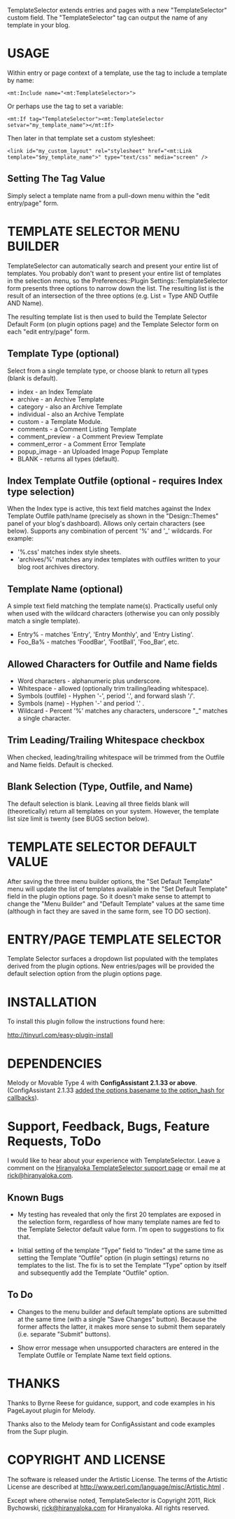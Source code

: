 TemplateSelector extends entries and pages with a new "TemplateSelector" custom field. The "TemplateSelector" tag can output the name of any template in your blog.

# USAGE
Within entry or page context of a template, use the tag to include a template by name:

    <mt:Include name="<mt:TemplateSelector>">

Or perhaps use the tag to set a variable:

    <mt:If tag="TemplateSelector"><mt:TemplateSelector setvar="my_template_name"></mt:If>

Then later in that template set a custom stylesheet:

    <link id="my_custom_layout" rel="stylesheet" href="<mt:Link template="$my_template_name">" type="text/css" media="screen" />

## Setting The Tag Value

Simply select a template name from a pull-down menu within the "edit entry/page" form.

# TEMPLATE SELECTOR MENU BUILDER

TemplateSelector can automatically search and present your entire list of templates. You probably don't want to present your entire list of templates in the selection menu, so the Preferences::Plugin Settings::TemplateSelector form presents three options to narrow down the list. The resulting list is the result of an intersection of the three options (e.g. List = Type AND Outfile AND Name).

The resulting template list is then used to build the Template Selector Default Form (on plugin options page) and the Template Selector form on each "edit entry/page" form.

## Template Type (optional)

Select from a single template type, or choose blank to return all types (blank is default).

* index - an Index Template
* archive - an Archive Template
* category - also an Archive Template
* individual - also an Archive Template
* custom - a Template Module.
* comments -  a Comment Listing Template
* comment_preview - a Comment Preview Template
* comment_error - a Comment Error Template
* popup_image - an Uploaded Image Popup Template
* BLANK - returns all types (default).

## Index Template Outfile (optional - requires Index type selection)
When the Index type is active, this text field matches against the Index Template Outfile path/name (precisely as shown in the "Design::Themes" panel of your blog's dashboard). Allows only certain characters (see below). Supports any combination of percent '%' and '_' wildcards. For example:

* '%.css' matches index style sheets.
* 'archives/%' matches any index templates with outfiles written to your blog root archives directory.

## Template Name (optional)
A simple text field matching the template name(s). Practically useful only when used with the wildcard characters (otherwise you can only possibly match a single template).

* Entry% - matches 'Entry', 'Entry Monthly', and 'Entry Listing'.
* Foo_Ba% - matches 'FoodBar', 'FootBall', 'Foo_Bar', etc.

## Allowed Characters for Outfile and Name fields
* Word characters - alphanumeric plus underscore.
* Whitespace - allowed (optionally trim trailing/leading whitespace).
* Symbols (outfile) - Hyphen '-', period '.', and forward slash '/'.
* Symbols (name) - Hyphen '-' and period '.' .
* Wildcard - Percent '%' matches any characters, underscore "_" matches a single character.

## Trim Leading/Trailing Whitespace checkbox
When checked, leading/trailing whitespace will be trimmed from the Outfile and Name fields. Default is checked.

## Blank Selection (Type, Outfile, and Name)
The default selection is blank. Leaving all three fields blank will (theoretically) return all templates on your system. However, the template list size limit is twenty (see BUGS section below).

# TEMPLATE SELECTOR DEFAULT VALUE
After saving the three menu builder options, the "Set Default Template" menu will update the list of templates available in the "Set Default Template" field in the plugin options page. So it doesn't make sense to attempt to change the "Menu Builder" and "Default Template" values at the same time (although in fact they are saved in the same form, see TO DO section).

# ENTRY/PAGE TEMPLATE SELECTOR
Template Selector surfaces a dropdown list populated with the templates derived from the plugin options. New entries/pages will be provided the default selection option from the plugin options page.

# INSTALLATION
To install this plugin follow the instructions found here:

http://tinyurl.com/easy-plugin-install

# DEPENDENCIES
Melody or Movable Type 4 with __ConfigAssistant 2.1.33 or above__. (ConfigAssistant 2.1.33 [added the options basename to the option_hash for callbacks](https://github.com/openmelody/mt-plugin-configassistant/commit/2e80e4edf7de4fbe6a05df2c11b0f55729d9e974)).

# Support, Feedback, Bugs, Feature Requests, ToDo

I would like to hear about your experience with TemplateSelector. Leave a comment on the [Hiranyaloka TemplateSelector  support page](http://hiranyaloka.com/website_design_encinitas/software/templateselector-plugin-for-melody-and-mt4.html) or email me at [rick@hiranyaloka.com](mailto:rick@hiranyaloka.com).

## Known Bugs
* My testing has revealed that only the first 20 templates are exposed in the selection form, regardless of how many template names are fed to the Template Selector default value form. I'm open to suggestions to fix that.

* Initial setting of the template “Type” field to “Index” at the same time as setting the Template “Outfile” option (in plugin settings) returns no templates to the list. The fix is to set the Template “Type” option by itself and subsequently add the Template “Outfile” option.

## To Do
* Changes to the menu builder and default template options are submitted at the same time (with a single "Save Changes" button). Because the former affects the latter, it makes more sense to submit them separately (i.e. separate "Submit" buttons).

* Show error message when unsupported characters are entered in the Template Outfile or Template Name text field options.

# THANKS
Thanks to Byrne Reese for guidance, support, and code examples in his PageLayout plugin for Melody.

Thanks also to the Melody team for ConfigAssistant and code examples from the Supr plugin.

# COPYRIGHT AND LICENSE

The software is released under the Artistic License. The
terms of the Artistic License are described at
http://www.perl.com/language/misc/Artistic.html .

Except where otherwise noted, TemplateSelector is Copyright 2011,
Rick Bychowski, rick@hiranyaloka.com for Hiranyaloka. All
rights reserved.
